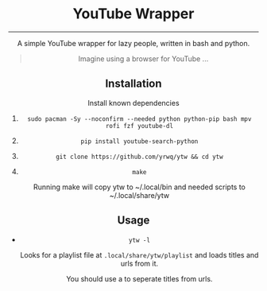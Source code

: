 <div align="center">

# YouTube Wrapper

---

A simple YouTube wrapper for lazy people, written in bash and python.

> Imagine using a browser for YouTube ...

## Installation

Install known dependencies

1. `sudo pacman -Sy --noconfirm --needed python python-pip bash mpv rofi fzf youtube-dl`

2. `pip install youtube-search-python`

3. `git clone https://github.com/yrwq/ytw && cd ytw`

4. `make`

	Running make will copy ytw to ~/.local/bin and needed scripts to ~/.local/share/ytw

## Usage

- `ytw -l`

	Looks for a playlist file at `.local/share/ytw/playlist` and loads titles and urls from it.

	You should use a <TAB> to seperate titles from urls.

</div>
